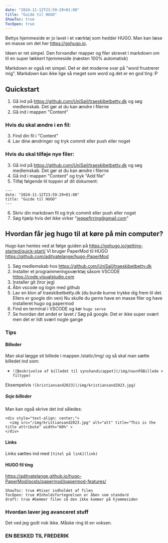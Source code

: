 ```yaml
---
date: "2024-11-12T23:59:29+01:00"
title: "Guide til HUGO"
ShowToc: true
TocOpen: true
---
```

Bettys hjemmeside er jo lavet i et værktøj som hedder HUGO. Man kan læse en masse om det her https://gohugo.io.

Ideen er ret simpel. Den forvandler mapper og filer skrevet i markdown om til en super lækkert hjemmeside (næsten 100% automatisk)

Markdown er også ret simpel. Det er det moderne svar på "word frustrerer mig". Markdown kan ikke lige så meget som word og det er en god ting :P

## Quickstart
1. Gå ind på https://github.com/UniSail/traeskibetbetty.dk og søg medlemskab. Det gør at du kan ændre i filerne
2. Gå ind i mappen "Content"
### Hvis du skal ændre i en fil:
3. Find din fil i "Content"
4. Lav dine ændringer og tryk commit eller push eller noget

### Hvis du skal tilføje nye filer:
3. Gå ind på https://github.com/UniSail/traeskibetbetty.dk og søg medlemskab. Det gør at du kan ændre i filerne
4. Gå ind i mappen "Content" og tryk "Add file"
5. Tilføj følgende til toppen af dit dokument:
```
---
date: "2024-11-12T23:59:29+01:00"
title: "Guide til HUGO"
---
```
6. Skriv din markdown fil og tryk commit eller push eller noget
7. Søg hjælp hvis det ikke virker "jeppefirring@gmail.com"

## Hvordan får jeg hugo til at køre på min computer?
Hugo kan hentes ved at følge guiden på https://gohugo.io/getting-started/quick-start/
Vi bruger PaperMod til HUGO https://github.com/adityatelange/hugo-PaperMod
1. Søg medlemskab hos https://github.com/UniSail/traeskibetbetty.dk
2. Installer et programmeringsværktøj såsom VSCODE https://code.visualstudio.com
3. Installer git (tror jeg)
4. Åbn vscode og login med github
5. Lav en klon af traeskibetbetty.dk (du burde kunne trykke dig frem til det. Ellers er google din ven)
Nu skulle du gerne have en masse filer og have installeret hugo og papermod
6. Find en terminal i VSCODE og kør `hugo serve`
7. Se hvordan det andet er lavet / Søg på google. Det er ikke super svært men det er lidt svært nogle gange

### Tips
#### Billeder
Man skal lægge sit billede i mappen /static/img/ og så skal man sætte billedet ind som:
- `![Beskrivelse af billedet til synshandicappet](/img/navnPåBillede + filtype)`

Eksempelvis `![kristiansand2023](/img/kristiansand2023.jpg)`

##### Seje billeder
Man kan også skrive det ind således:
```
<div style="text-align: center;">
  <img src="/img/kristiansand2023.jpg" alt="alt" title="This is the title attribute" width="60%" >
</div>
```
#### Links
Links sættes ind med `[titel på link](link)`

#### HUGO fil ting
https://adityatelange.github.io/hugo-PaperMod/posts/papermod/papermod-features/
```
ShowToc: true #Viser indholdet af filen
TocOpen: true #Inholdsfortegnelsen er åben som standard
draft: true #Gemmer filen så den ikke kommer på hjemmesiden

```
### Hvordan laver jeg avanceret stuff
Det ved jeg godt nok ikke. Måske ring til en voksen.


### EN BESKED TIL FREDERIK

